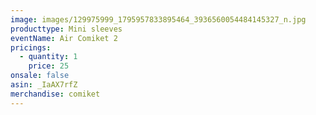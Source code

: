 ```yaml
---
image: images/129975999_1795957833895464_3936560054484145327_n.jpg
producttype: Mini sleeves
eventName: Air Comiket 2
pricings:
  - quantity: 1
    price: 25
onsale: false
asin: _IaAX7rfZ
merchandise: comiket
---
```

